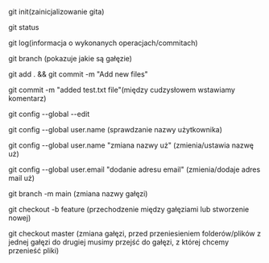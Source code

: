 git init(zainicjalizowanie gita)

git status

git log(informacja o wykonanych operacjach/commitach)

git branch (pokazuje jakie są gałęzie)

git add . && git commit -m "Add new files"

git commit -m "added test.txt file"(między cudzysłowem wstawiamy komentarz)

git config --global --edit

git config --global user.name (sprawdzanie nazwy użytkownika)

git config --global user.name "zmiana nazwy uż" (zmienia/ustawia nazwę uż)

git config --global user.email "dodanie adresu email" (zmienia/dodaje adres mail uż)

git branch -m main (zmiana nazwy gałęzi)

git checkout -b feature (przechodzenie między gałęziami lub stworzenie nowej)

git checkout master (zmiana gałęzi, przed przeniesieniem folderów/plików z jednej gałęzi do drugiej musimy przejść do gałęzi, z której chcemy przenieść pliki)